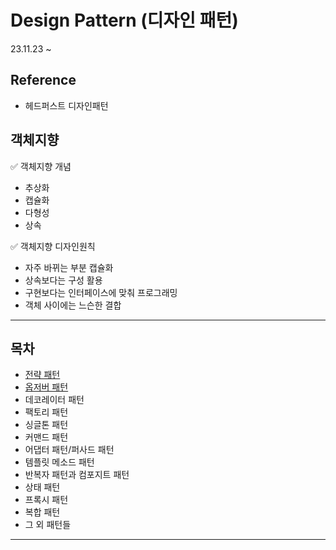# Design Pattern (디자인 패턴)

23.11.23 ~ 

## Reference
- 헤드퍼스트 디자인패턴


## 객체지향 


✅ 객체지향 개념

- 추상화
- 캡슐화
- 다형성
- 상속


✅ 객체지향 디자인원칙

- 자주 바뀌는 부분 캡슐화
- 상속보다는 구성 활용
- 구현보다는 인터페이스에 맞춰 프로그래밍
- 객체 사이에는 느슨한 결합


---------------
## 목차 

- [전략 패턴](https://github.com/miyeon48/study-design-pattern/tree/main/src/main/java/com/design/strategy)
- [옵저버 패턴](https://github.com/miyeon48/study-design-pattern/blob/main/src/main/java/com/design/observer/observer.md)
- 데코레이터 패턴
- 팩토리 패턴
- 싱글톤 패턴
- 커맨드 패턴
- 어댑터 패턴/퍼사드 패턴
- 템플릿 메소드 패턴
- 반복자 패턴과 컴포지트 패턴
- 상태 패턴
- 프록시 패턴
- 복합 패턴
- 그 외 패턴들

-------------



